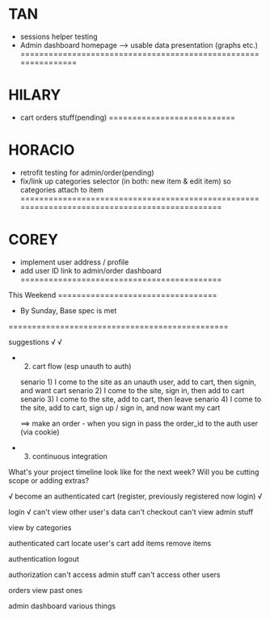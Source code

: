 TAN
===============================================================
<!-- - bug in the show for menu items (within show template)-->
<!-- - Admin dash board, with admin dropdown -->
- sessions helper testing
- Admin dashboard homepage --> usable data presentation (graphs etc.)
===============================================================

HILARY
===========================
- cart orders stuff(pending)
===========================


HORACIO
==============================================================================================
- retrofit testing for admin/order(pending)
- fix/link up categories selector (in both: new item & edit item) so categories attach to item
==============================================================================================


COREY
===========================================
<!-- - fix admin category tests -->
- implement user address / profile 
- add user ID link to admin/order dashboard
===========================================

This Weekend ==================================
- By Sunday, Base spec is met

===============================================



suggestions
  √ <!-- - 0. fix tests -->
  √ <!-- 1. get auth working -->
- 2. cart flow (esp unauth to auth)

  senario 1) I come to the site as an unauth user, add to cart, then signin, and want cart
  senario 2) I come to the site, sign in, then add to cart
  senario 3) I come to the site, add to cart, then leave
  senario 4) I come to the site, add to cart, sign up / sign in, and now want my cart

    ==> make an order
      - when you sign in pass the order_id to the auth user (via cookie)

- 3. continuous integration

What's your project timeline look like for the next week? Will you be cutting scope or adding extras?

√ <!-- unauthenticated cart -->
 become an authenticated cart (register, previously registered now login)
√ <!-- remove items -->

login
√ <!-- authorization -->
  can't view other user's data
  can't checkout
  can't view admin stuff

view by categories

authenticated cart
  locate user's cart
  add items
  remove items

authentication
  logout

authorization
  can't access admin stuff
  can't access other users

orders
  view past ones

admin dashboard
  various things